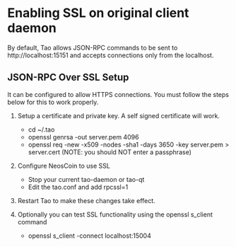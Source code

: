 Enabling SSL on original client daemon
======================================
By default, Tao allows JSON-RPC commands to be sent to http://localhost:15151
and accepts connections only from the localhost.

JSON-RPC Over SSL Setup
-----------------------
It can be configured to allow HTTPS connections.  You must follow the steps below
for this to work properly.

1. Setup a certificate and private key.  A self signed certificate will work.
    * cd ~/.tao
    * openssl genrsa -out server.pem 4096
    * openssl req -new -x509 -nodes -sha1 -days 3650 -key server.pem > server.cert
    (NOTE: you should NOT enter a passphrase)

2. Configure NeosCoin to use SSL
    * Stop your current tao-daemon or tao-qt
    * Edit the tao.conf and add
      rpcssl=1

3. Restart Tao to make these changes take effect.

4. Optionally you can test SSL functionality using the openssl s_client command
    * openssl s_client -connect localhost:15004
